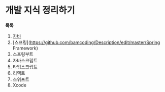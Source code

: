 # 개발 지식 정리하기
__목록__
1. [자바](https://github.com/bamcoding/Description/edit/master/Java)
2. [스프링](https://github.com/bamcoding/Description/edit/master/Spring Framework)
3. 스프링부트
4. 자바스크립트
5. 타입스크립트
6. 리액트
7. 스위프트
8. Xcode
